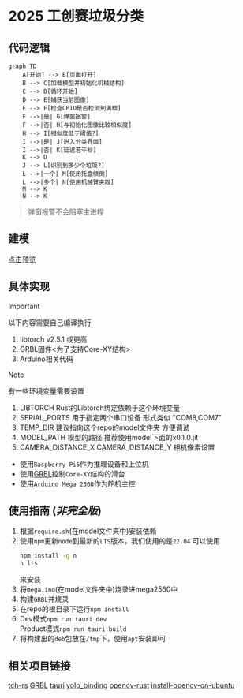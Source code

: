 # 2025 工创赛垃圾分类

## 代码逻辑

```mermaid
graph TD
    A[开始] --> B[页面打开]
    B --> C[加载模型并初始化机械结构]
    C --> D[循环开始]
    D --> E[捕获当前图像]
    E --> F[检查GPIO是否检测到满载]
    F -->|是| G[弹窗报警]
    F -->|否| H[与初始化图像比较相似度]
    H --> I[相似度低于阈值?]
    I -->|是| J[进入分类界面]
    I -->|否| K[延迟若干秒]
    K --> D
    J --> L[识别到多少个垃圾?]
    L -->|一个| M[使用托盘倾倒]
    L -->|多个| N[使用机械臂夹取]
    M --> K
    N --> K
```
> 弹窗报警不会阻塞主进程

## 建模

[点击预览](https://www.zhaocloud.work/3dmodel/index.xhtml)

## 具体实现
> [!IMPORTANT]  
> 以下内容需要自己编译执行
> 1. libtorch v2.5.1 或更高
> 2. GRBL固件<为了支持Core-XY结构>
> 3. Arduino相关代码

> [!NOTE]  
> 有一些环境变量需要设置
> 1. LIBTORCH    Rust的Libtorch绑定依赖于这个环境变量
> 2. SERIAL_PORTS 用于指定两个串口设备 形式类似 "COM8,COM7"
> 3. TEMP_DIR 建议指向这个repo的model文件夹 方便调试
> 4. MODEL_PATH 模型的路径 推荐使用model下面的x0.1.0.jit
> 5. CAMERA_DISTANCE_X CAMERA_DISTANCE_Y 相机像素设置

- 使用`Raspberry Pi5`作为推理设备和上位机
- 使用[GRBL](https://github.com/gnea/grbl/)控制`Core-XY`结构的滑台
- 使用`Arduino Mega 2560`作为舵机主控

## 使用指南 (_非完全版_)

1. 根据`require.sh`(在model文件夹中)安装依赖
2. 使用`npm`更新`node`到最新的`LTS`版本，我们使用的是`22.04`
    可以使用
    ```bash
    npm install -g n
    n lts
    ```
    来安装
3. 将`mega.ino`(在model文件夹中)烧录进mega2560中
4. 构建`GRBL`并烧录
5. 在repo的根目录下运行`npm install`
6. Dev模式`npm run tauri dev`<br> Product模式`npm run tauri build`
7. 将构建出的`deb`包放在`/tmp`下，使用`apt`安装即可

## 相关项目链接

[tch-rs](https://github.com/LaurentMazare/tch-rs)
[GRBL](https://github.com/gnea/grbl/)
[tauri](https://tauri.app/start/)
[yolo_binding](https://github.com/zhao-leo/yolo_binding)
[opencv-rust](https://github.com/twistedfall/opencv-rust)
[install-opencv-on-ubuntu](https://github.com/twistedfall/opencv-rust/blob/master/ci/install-ubuntu.sh)